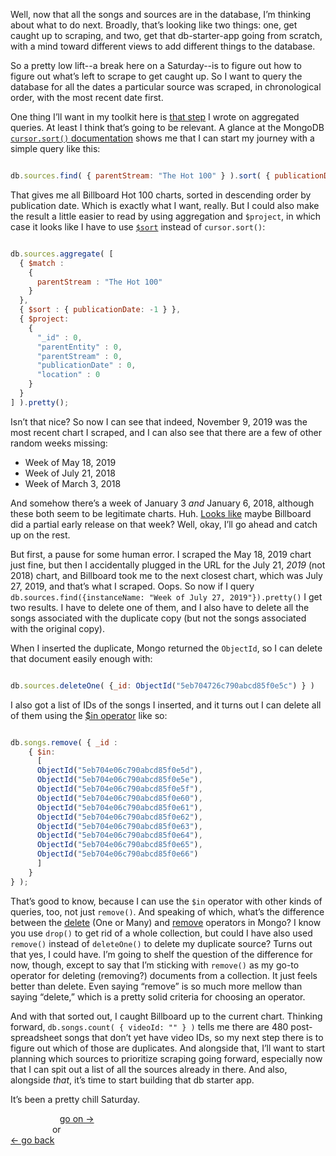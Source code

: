 Well, now that all the songs and sources are in the database, I’m thinking about what to do next. Broadly, that’s looking like two things: one, get caught up to scraping, and two, get that db-starter-app going from scratch, with a mind toward different views to add different things to the database.

So a pretty low lift--a break here on a Saturday--is to figure out how to figure out what’s left to scrape to get caught up. So I want to query the database for all the dates a particular source was scraped, in chronological order, with the most recent date first.

One thing I’ll want in my toolkit here is [that step](https://github.com/davidforrest/Database-references/blob/master/steps/querying-multiple-collections.md) I wrote on aggregated queries. At least I think that’s going to be relevant. A glance at the MongoDB [`cursor.sort()` documentation](https://docs.mongodb.com/manual/reference/method/cursor.sort/#examples) shows me that I can start my journey with a simple query like this:

```Javascript

db.sources.find( { parentStream: "The Hot 100" } ).sort( { publicationDate: -1 } ).pretty()

```

That gives me all Billboard Hot 100 charts, sorted in descending order by publication date. Which is exactly what I want, really. But I could also make the result a little easier to read by using aggregation and `$project`, in which case it looks like I have to use [`$sort`](https://docs.mongodb.com/manual/reference/operator/aggregation/sort/) instead of `cursor.sort()`:

```Javascript

db.sources.aggregate( [
  { $match :
    {
      parentStream : "The Hot 100"
    }
  },
  { $sort : { publicationDate: -1 } },
  { $project:
    {
      "_id" : 0,
      "parentEntity" : 0,
      "parentStream" : 0,
      "publicationDate" : 0,
      "location" : 0
    }
  }
] ).pretty();

```

Isn’t that nice? So now I can see that indeed, November 9, 2019 was the most recent chart I scraped, and I can also see that there are a few of other random weeks missing:

- Week of May 18, 2019
- Week of July 21, 2018
- Week of March 3, 2018

And somehow there’s a week of January 3 *and* January 6, 2018, although these both seem to be legitimate charts. Huh. [Looks like](https://www.billboard.com/video/early-release-billboard-hot-100-top-10-january-3rd-2018-countdown-official-8078711) maybe Billboard did a partial early release on that week? Well, okay, I’ll go ahead and catch up on the rest.

But first, a pause for some human error. I scraped the May 18, 2019 chart just fine, but then I accidentally plugged in the URL for the July 21, *2019* (not 2018) chart, and Billboard took me to the next closest chart, which was July 27, 2019, and that’s what I scraped. Oops. So now if I query `db.sources.find({instanceName: "Week of July 27, 2019"}).pretty()` I get two results. I have to delete one of them, and I also have to delete all the songs associated with the duplicate copy (but not the songs associated with the original copy).

When I inserted the duplicate, Mongo returned the `ObjectId`, so I can delete that document easily enough with:

```Javascript

db.sources.deleteOne( {_id: ObjectId("5eb704726c790abcd85f0e5c") } )

```

I also got a list of IDs of the songs I inserted, and it turns out I can delete all of them using the [$in operator](https://docs.mongodb.com/manual/reference/operator/query/in/index.html) like so:

```Javascript

db.songs.remove( { _id :
    { $in:
      [
      ObjectId("5eb704e06c790abcd85f0e5d"),
      ObjectId("5eb704e06c790abcd85f0e5e"),
      ObjectId("5eb704e06c790abcd85f0e5f"),
      ObjectId("5eb704e06c790abcd85f0e60"),
      ObjectId("5eb704e06c790abcd85f0e61"),
      ObjectId("5eb704e06c790abcd85f0e62"),
      ObjectId("5eb704e06c790abcd85f0e63"),
      ObjectId("5eb704e06c790abcd85f0e64"),
      ObjectId("5eb704e06c790abcd85f0e65"),
      ObjectId("5eb704e06c790abcd85f0e66")
      ]
    }
} );

```

That’s good to know, because I can use the `$in` operator with other kinds of queries, too, not just `remove()`. And speaking of which, what’s the difference between the [delete](https://docs.mongodb.com/manual/reference/method/db.collection.deleteOne/#db.collection.deleteOne) (One or Many) and [remove](https://docs.mongodb.com/manual/reference/method/db.collection.remove/) operators in Mongo? I know you use `drop()` to get rid of a whole collection, but could I have also used `remove()` instead of `deleteOne()` to delete my duplicate source? Turns out that yes, I could have. I’m going to shelf the question of the difference for now, though, except to say that I’m sticking with `remove()` as my go-to operator for deleting (removing?) documents from a collection. It just feels better than delete. Even saying “remove” is so much more mellow than saying “delete,” which is a pretty solid criteria for choosing an operator.

And with that sorted out, I caught Billboard up to the current chart. Thinking forward, `db.songs.count( { videoId: "" } )` tells me there are 480 post-spreadsheet songs that don’t yet have video IDs, so my next step there is to figure out which of those are duplicates. And alongside that, I’ll want to start planning which sources to prioritize scraping going forward, especially now that I can spit out a list of all the sources already in there. And also, alongside *that*, it’s time to start building that db starter app.

It’s been a pretty chill Saturday.


&nbsp;&nbsp;&nbsp;&nbsp;&nbsp;&nbsp;&nbsp;&nbsp;&nbsp;&nbsp;&nbsp;&nbsp;&nbsp;&nbsp;&nbsp;&nbsp;&nbsp;&nbsp;&nbsp; [go on →](20-05-10-listen-to-a-source.md)\
&nbsp;&nbsp;&nbsp;&nbsp;&nbsp;&nbsp;&nbsp;&nbsp;&nbsp;&nbsp;&nbsp;&nbsp;&nbsp;&nbsp;&nbsp;&nbsp; or\
[← go back](2020-05-07-more-interim-source-examples.md)
